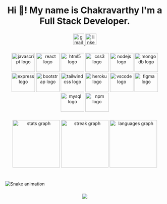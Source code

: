 <h1 align="center">Hi 👋! My name is Chakravarthy I'm a  Full Stack Developer.</h1>

###

<div align="center">
  <a href="chakravarthy.8328@gmail.com" target="_blank">
    <img src="https://img.shields.io/static/v1?message=Gmail&logo=gmail&label=&color=D14836&logoColor=white&labelColor=&style=for-the-badge" height="35" alt="gmail logo"  />
  </a>
  <a href="https://www.linkedin.com/in/chakravarthy-e-732569248/" target="_blank">
    <img src="https://img.shields.io/static/v1?message=LinkedIn&logo=linkedin&label=&color=0077B5&logoColor=white&labelColor=&style=for-the-badge" height="35" alt="linkedin logo"  />
  </a>
</div>

###

<div align="center">
  <img src="https://cdn.jsdelivr.net/gh/devicons/devicon/icons/javascript/javascript-original.svg" height="60" width="74" alt="javascript logo"  />
  <img src="https://cdn.jsdelivr.net/gh/devicons/devicon/icons/react/react-original.svg" height="60" width="74" alt="react logo"  />
  <img src="https://cdn.jsdelivr.net/gh/devicons/devicon/icons/html5/html5-original.svg" height="60" width="74" alt="html5 logo"  />
  <img src="https://cdn.jsdelivr.net/gh/devicons/devicon/icons/css3/css3-original.svg" height="60" width="74" alt="css3 logo"  />
  <img src="https://cdn.jsdelivr.net/gh/devicons/devicon/icons/nodejs/nodejs-original.svg" height="60" width="74" alt="nodejs logo"  />
  <img src="https://cdn.jsdelivr.net/gh/devicons/devicon/icons/mongodb/mongodb-original.svg" height="60" width="74" alt="mongodb logo"  />
  <img src="https://cdn.jsdelivr.net/gh/devicons/devicon/icons/express/express-original.svg" height="60" width="74" alt="express logo"  />
  <img src="https://cdn.jsdelivr.net/gh/devicons/devicon/icons/bootstrap/bootstrap-original.svg" height="60" width="74" alt="bootstrap logo"  />
  <img src="https://cdn.jsdelivr.net/gh/devicons/devicon/icons/tailwindcss/tailwindcss-original-wordmark.svg" height="60" width="74" alt="tailwindcss logo"  />
  <img src="https://cdn.jsdelivr.net/gh/devicons/devicon/icons/heroku/heroku-original.svg" height="60" width="74" alt="heroku logo"  />
  <img src="https://cdn.jsdelivr.net/gh/devicons/devicon/icons/vscode/vscode-original.svg" height="60" width="74" alt="vscode logo"  />
  <img src="https://cdn.jsdelivr.net/gh/devicons/devicon/icons/figma/figma-original.svg" height="60" width="74" alt="figma logo"  />
  <img src="https://cdn.jsdelivr.net/gh/devicons/devicon/icons/mysql/mysql-original.svg" height="60" width="74" alt="mysql logo"  />
  <img src="https://cdn.jsdelivr.net/gh/devicons/devicon/icons/npm/npm-original-wordmark.svg" height="60" width="74" alt="npm logo"  />
</div>

###

<div align="center">
  <img src="https://github-readme-stats.vercel.app/api?username=Chakravarthy-E&hide_title=false&hide_rank=false&show_icons=true&include_all_commits=true&count_private=true&disable_animations=false&theme=dracula&locale=en&hide_border=false" height="150" alt="stats graph"  />
  <img src="https://streak-stats.demolab.com?user=Chakravarthy-E&locale=en&mode=daily&theme=dracula&hide_border=false&border_radius=5" height="150" alt="streak graph"  />
  <img src="https://github-readme-stats.vercel.app/api/top-langs?username=Chakravarthy-E&locale=en&hide_title=false&layout=compact&card_width=320&langs_count=5&theme=dracula&hide_border=false" height="150" alt="languages graph"  />
</div>

###

<br clear="both">

<img src="https://raw.githubusercontent.com/Chakravarthy-E/Chakravarthy-E/output/snake.svg" alt="Snake animation" />

###

<div align="center">
  <img src="https://profile-counter.glitch.me/Chakravarthy-E/count.svg?"  />
</div>

###
